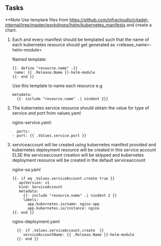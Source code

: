 ## Tasks

**Note Use templare files from https://github.com/infracloudio/citadel-internal/tree/master/workshops/helm/kubernetes_manifests and create a chart.

1.  Each and every manifest should be templated such that the name of each kubernetes resource should get generated as <release_name>-helm-module>

    Named template:
    
    ```
    {{- define "resource.name" -}}
     name: {{ .Release.Name }}-helm-module
    {{- end }}

    ```
    
    Use this template to name each resource
    e.g 
    
    ```
    metadata:
      {{- include "resource.name" .| nindent 2}}
    ```
2.  The kubernetes service resource should obtain the value for type of service and port from values.yaml

    nginx-service.yaml:
    
    ```
      ports:
    - port: {{ .Values.service.port }}
    ```
   
 3.  serviceaccount will be created using kubernetes manifest provided and kubernetes deployment resource will be created in this service account ELSE the serviceaccount creation will be skipped and kubernetes deployment resource will be created in the default serviceaccount

     nginx-sa.yaml
   
       ```
       {{- if eq .Values.serviceAccount.create true }}
          apiVersion: v1
          kind: ServiceAccount
          metadata:
            {{- include "resource.name" .| nindent 2 }}
            labels:
              app.kubernetes.io/name: nginx-app
              app.kubernetes.io/instance: nginx
       {{- end }}
      ```
      
      nginx-deployment.yaml
      
      ```
        {{- if .Values.serviceAccount.create  }}
           serviceAccountName: {{ .Release.Name }}-helm-module
        {{- end }}
      ```
